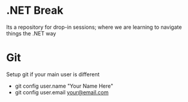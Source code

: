 # .NET Break

Its a repository for drop-in sessions; where we are learning to navigate things the .NET way

# Git

Setup git if your main user is different

- git config user.name "Your Name Here"
- git config user.email your@email.com